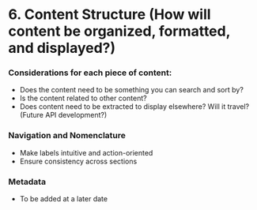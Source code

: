 # 6. Content Structure (How will content be organized, formatted, and displayed?)

### Considerations for each piece of content:
-	Does the content need to be something you can search and sort by?
-	Is the content related to other content?
-	Does content need to be extracted to display elsewhere? Will it travel? (Future API development?)

### Navigation and Nomenclature 
-	Make labels intuitive and action-oriented
-	Ensure consistency across sections

### Metadata
-	To be added at a later date
